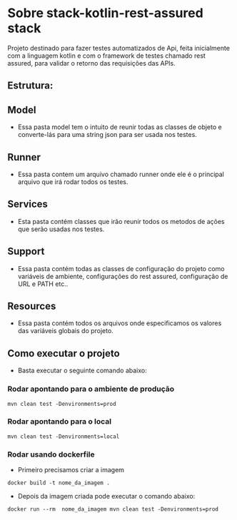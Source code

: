 # Sobre stack-kotlin-rest-assured stack

Projeto destinado para fazer testes automatizados de Api, feita inicialmente com a linguagem kotlin e com o framework de testes chamado rest assured, para validar o retorno das requisições das APIs.

## Estrutura:

## Model

 -  Essa pasta model tem o intuito de reunir todas as classes de objeto e converte-lás para uma string json para ser usada nos testes.

## Runner

- Essa pasta contem um arquivo chamado runner onde ele é o principal arquivo que irá rodar todos os testes.

## Services

- Esta pasta contém classes que irão reunir todos os metodos de ações que serão usadas nos testes.

## Support

- Essa pasta contém todas as classes de configuração do projeto como variáveis de ambiente, configurações do rest assured, configuração de URL e PATH etc..

## Resources

- Essa pasta contém todos os arquivos onde especificamos os valores das variáveis globais do projeto.

## Como executar o projeto

- Basta executar o seguinte comando abaixo:

### Rodar apontando para o ambiente de produção

```shell
mvn clean test -Denvironments=prod
```

### Rodar apontando para o local

```shell
mvn clean test -Denvironments=local
```

### Rodar usando dockerfile

- Primeiro precisamos criar a imagem

```shell
docker build -t nome_da_imagem .
```

- Depois da imagem criada pode executar o comando abaixo:

```shell
docker run --rm  nome_da_imagem mvn clean test -Denvironments=prod
```
